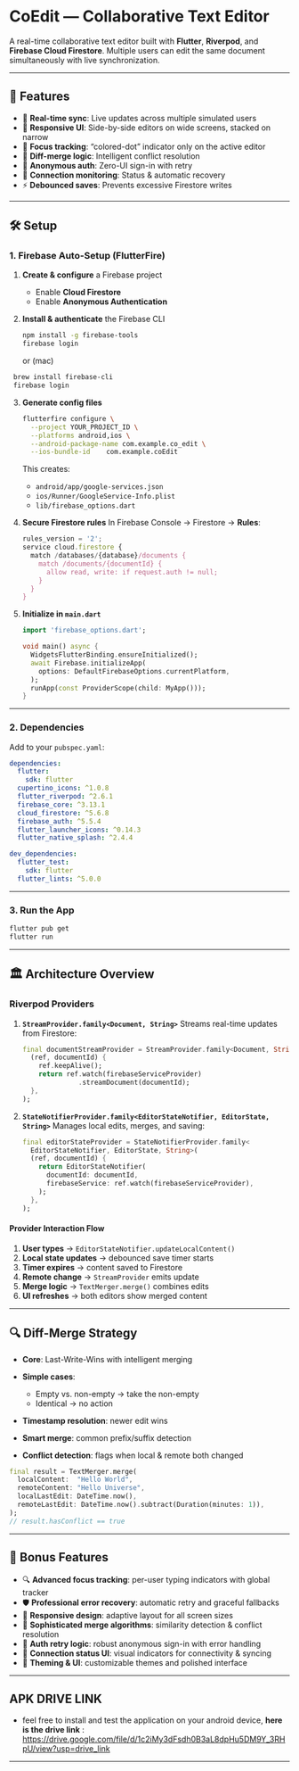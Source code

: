 # CoEdit — Collaborative Text Editor

A real-time collaborative text editor built with **Flutter**, **Riverpod**, and **Firebase Cloud Firestore**. Multiple users can edit the same document simultaneously with live synchronization.

---

## 🚀 Features

* 🔄 **Real-time sync**: Live updates across multiple simulated users
* 📱 **Responsive UI**: Side-by-side editors on wide screens, stacked on narrow
* 🎯 **Focus tracking**: “colored-dot” indicator only on the active editor
* 🔀 **Diff-merge logic**: Intelligent conflict resolution
* 🔐 **Anonymous auth**: Zero-UI sign-in with retry
* 📡 **Connection monitoring**: Status & automatic recovery
* ⚡ **Debounced saves**: Prevents excessive Firestore writes

---

## 🛠️ Setup

### 1. Firebase Auto-Setup (FlutterFire)

1. **Create & configure** a Firebase project

   * Enable **Cloud Firestore**
   * Enable **Anonymous Authentication**

2. **Install & authenticate** the Firebase CLI

   ```bash
   npm install -g firebase-tools 
   firebase login
   ```
   or (mac)
  ```bash
   brew install firebase-cli 
   firebase login
   ```

3. **Generate config files**

   ```bash
   flutterfire configure \
     --project YOUR_PROJECT_ID \
     --platforms android,ios \
     --android-package-name com.example.co_edit \
     --ios-bundle-id    com.example.coEdit
   ```

   This creates:

   * `android/app/google-services.json`
   * `ios/Runner/GoogleService-Info.plist`
   * `lib/firebase_options.dart`

4. **Secure Firestore rules**
   In Firebase Console → Firestore → **Rules**:

   ```js
   rules_version = '2';
   service cloud.firestore {
     match /databases/{database}/documents {
       match /documents/{documentId} {
         allow read, write: if request.auth != null;
       }
     }
   }
   ```

5. **Initialize in `main.dart`**

   ```dart
   import 'firebase_options.dart';

   void main() async {
     WidgetsFlutterBinding.ensureInitialized();
     await Firebase.initializeApp(
       options: DefaultFirebaseOptions.currentPlatform,
     );
     runApp(const ProviderScope(child: MyApp()));
   }
   ```

---

### 2. Dependencies

Add to your `pubspec.yaml`:

```yaml
dependencies:
  flutter:
    sdk: flutter
  cupertino_icons: ^1.0.8
  flutter_riverpod: ^2.6.1
  firebase_core: ^3.13.1
  cloud_firestore: ^5.6.8
  firebase_auth: ^5.5.4
  flutter_launcher_icons: ^0.14.3
  flutter_native_splash: ^2.4.4

dev_dependencies:
  flutter_test:
    sdk: flutter
  flutter_lints: ^5.0.0
```

---

### 3. Run the App

```bash
flutter pub get
flutter run
```

---

## 🏛️ Architecture Overview

### Riverpod Providers

1. **`StreamProvider.family<Document, String>`**
   Streams real-time updates from Firestore:

   ```dart
   final documentStreamProvider = StreamProvider.family<Document, String>(
     (ref, documentId) {
       ref.keepAlive();
       return ref.watch(firebaseServiceProvider)
                 .streamDocument(documentId);
     },
   );
   ```

2. **`StateNotifierProvider.family<EditorStateNotifier, EditorState, String>`**
   Manages local edits, merges, and saving:

   ```dart
   final editorStateProvider = StateNotifierProvider.family<
     EditorStateNotifier, EditorState, String>(
     (ref, documentId) {
       return EditorStateNotifier(
         documentId: documentId,
         firebaseService: ref.watch(firebaseServiceProvider),
       );
     },
   );
   ```

#### Provider Interaction Flow

1. **User types** → `EditorStateNotifier.updateLocalContent()`
2. **Local state updates** → debounced save timer starts
3. **Timer expires** → content saved to Firestore
4. **Remote change** → `StreamProvider` emits update
5. **Merge logic** → `TextMerger.merge()` combines edits
6. **UI refreshes** → both editors show merged content

---

## 🔍 Diff-Merge Strategy

* **Core**: Last-Write-Wins with intelligent merging
* **Simple cases**:

  * Empty vs. non-empty → take the non-empty
  * Identical → no action
* **Timestamp resolution**: newer edit wins
* **Smart merge**: common prefix/suffix detection
* **Conflict detection**: flags when local & remote both changed

```dart
final result = TextMerger.merge(
  localContent:  "Hello World",
  remoteContent: "Hello Universe",
  localLastEdit: DateTime.now(),
  remoteLastEdit: DateTime.now().subtract(Duration(minutes: 1)),
);
// result.hasConflict == true
```

---

## 🎁 Bonus Features

* 🔍 **Advanced focus tracking**: per-user typing indicators with global tracker
* 🛡️ **Professional error recovery**: automatic retry and graceful fallbacks
* 📏 **Responsive design**: adaptive layout for all screen sizes
* 🤖 **Sophisticated merge algorithms**: similarity detection & conflict resolution
* 🔄 **Auth retry logic**: robust anonymous sign-in with error handling
* 📶 **Connection status UI**: visual indicators for connectivity & syncing
* 🎨 **Theming & UI**: customizable themes and polished interface

---

## APK DRIVE LINK
* feel free to install and test the application on your android device, **here is the drive link** : https://drive.google.com/file/d/1c2iMy3dFsdh0B3aL8dpHu5DM9Y_3RHpU/view?usp=drive_link

---